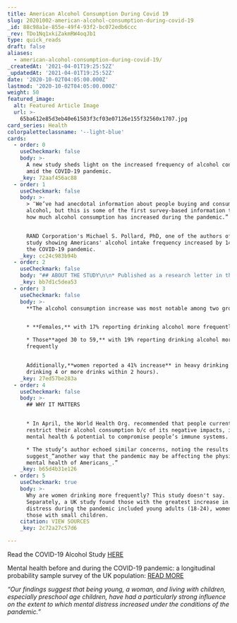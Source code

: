 ```yaml
---
title: American Alcohol Consumption During Covid 19
slug: 20201002-american-alcohol-consumption-during-covid-19
_id: 88c98a1e-855e-49f4-93f2-bc072edb6ccc
_rev: TDo1Nq1xkiZakmRW4oqJb1
type: quick_reads
draft: false
aliases:
  - american-alcohol-consumption-during-covid-19/
_createdAt: '2021-04-01T19:25:52Z'
_updatedAt: '2021-04-01T19:25:52Z'
date: '2020-10-02T04:05:00.000Z'
lastmod: '2020-10-02T04:05:00.000Z'
weight: 50
featured_image:
  alt: Featured Article Image
  url: >-
    65ba612e85d3eb40e61503f3cf03e07126e155f32560x1707.jpg
card_series: Health
colorpaletteclassname: '--light-blue'
cards:
  - order: 0
    useCheckmark: false
    body: >-
      A new study sheds light on the increased frequency of alcohol consumption
      amid the COVID-19 pandemic.
    _key: 72aaf456ac88
  - order: 1
    useCheckmark: false
    body: >-
      > ″We’ve had anecdotal information about people buying and consuming more
      alcohol, but this is some of the first survey-based information that shows
      how much alcohol consumption has increased during the pandemic.”


      RAND Corporation's Michael S. Pollard, PhD, one of the authors of a new
      study showing Americans' alcohol intake frequency increased by 14% during
      the COVID-19 pandemic.
    _key: cc24c983b94b
  - order: 2
    useCheckmark: false
    body: "## ABOUT THE STUDY\n\n* Published as a research letter in the journal JAMA Network Open.\n* 1,500+ U.S. adult participants, aged 30 – 80, were asked about their drinking habits during the spring of 2020 compared to the spring of 2019.\n* On average, the 14% increase reported translates\_to 75% of adults consuming alcohol 1 day more per month.\n* Study’s authors note that results are based on participants’ self-reporting."
    _key: bb7d1c5dea53
  - order: 3
    useCheckmark: false
    body: >-
      **The alcohol consumption increase was most notable among two groups:**


      * **Females,** with 17% reporting drinking alcohol more frequently

      * Those**aged 30 to 59,** with 19% reporting drinking alcohol more
      frequently


      Additionally,**women reported a 41% increase** in heavy drinking (i.e.,
      drinking 4 or more drinks within 2 hours).
    _key: 27ed57be283a
  - order: 4
    useCheckmark: false
    body: >-
      ## WHY IT MATTERS


      * In April, the World Health Org. recommended that people currently
      restrict their alcohol consumption b/c of its negative impacts, incl. on
      mental health & potential to compromise people’s immune systems.

      * The study’s author echoed similar concerns, noting the results
      suggest_“another way that the pandemic may be affecting the physical and
      mental health of Americans_.”
    _key: b65d4b31e126
  - order: 5
    useCheckmark: true
    body: >-
      Why are women drinking more frequently? This study doesn't say.
      Separately, a UK study found those with the greatest increase in mental
      distress during the pandemic included young adults (18-24), women, and
      those with small children.
    citation: VIEW SOURCES
    _key: 2c72a27c57d6

---
```

Read the COVID-19 Alcohol Study [HERE](https://jamanetwork.com/journals/jamanetworkopen/fullarticle/2770975)

Mental health before and during the COVID-19 pandemic: a longitudinal probability sample survey of the UK population: [READ MORE](https://www.thelancet.com/journals/lanpsy/article/PIIS2215-0366(20)30308-4/fulltext)

_“Our findings suggest that being young, a woman, and living with children, especially preschool age children, have had a particularly strong influence on the extent to which mental distress increased under the conditions of the pandemic.”_